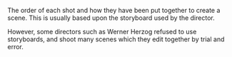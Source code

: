 The order of each shot and how they have been put together to create a scene. This is usually based upon the storyboard used by the director.

However, some directors such as Werner Herzog refused to use storyboards, and shoot many scenes which they edit together by trial and error.